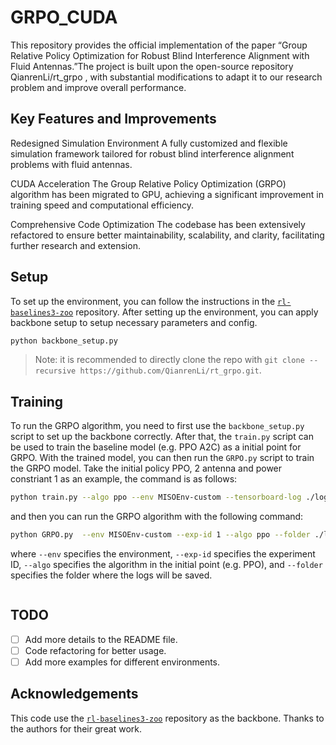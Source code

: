 # GRPO_CUDA
This repository provides the official implementation of the paper “Group Relative Policy Optimization for Robust Blind Interference Alignment with Fluid Antennas.”The project is built upon the open-source repository QianrenLi/rt_grpo
, with substantial modifications to adapt it to our research problem and improve overall performance.
## Key Features and Improvements

Redesigned Simulation Environment
A fully customized and flexible simulation framework tailored for robust blind interference alignment problems with fluid antennas.

CUDA Acceleration
The Group Relative Policy Optimization (GRPO) algorithm has been migrated to GPU, achieving a significant improvement in training speed and computational efficiency.

Comprehensive Code Optimization
The codebase has been extensively refactored to ensure better maintainability, scalability, and clarity, facilitating further research and extension.
## Setup
To set up the environment, you can follow the instructions in the [`rl-baselines3-zoo`](https://github.com/DLR-RM/rl-baselines3-zoo/tree/506bb7aa40e9d90e997580a369f2e9bf64abe594) repository.
After setting up the environment, you can apply backbone setup to setup necessary parameters and config.
```bash
python backbone_setup.py
```
> Note: it is recommended to directly clone the repo with  `git clone --recursive https://github.com/QianrenLi/rt_grpo.git`.

## Training
To run the GRPO algorithm, you need to first use the `backbone_setup.py` script to set up the backbone correctly.
After that, the `train.py` script can be used to train the baseline model (e.g. PPO A2C) as a initial point for GRPO.
With the trained model, you can then run the `GRPO.py` script to train the GRPO model.
Take the initial policy PPO, 2 antenna and power constriant 1 as an example, the command is as follows:
```bash
python train.py --algo ppo --env MISOEnv-custom --tensorboard-log ./logs/ --n-timesteps 3000000
```
and then you can run the GRPO algorithm with the following command:
```bash
python GRPO.py  --env MISOEnv-custom --exp-id 1 --algo ppo --folder ./logs/
```
where `--env` specifies the environment, `--exp-id` specifies the experiment ID, `--algo` specifies the algorithm in the initial point  (e.g. PPO), and `--folder` specifies the folder where the logs will be saved.


```bash
```

## TODO

- [ ] Add more details to the README file.
- [ ] Code refactoring for better usage.
- [ ] Add more examples for different environments.

## Acknowledgements
This code use the [`rl-baselines3-zoo`](https://github.com/DLR-RM/rl-baselines3-zoo/tree/506bb7aa40e9d90e997580a369f2e9bf64abe594) repository as the backbone. 
Thanks to the authors for their great work.
